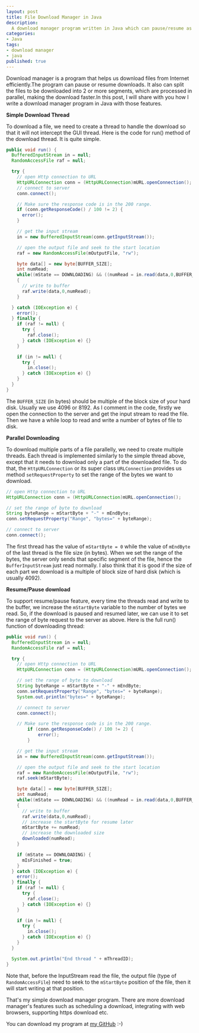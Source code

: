```yaml
---
layout: post
title: File Download Manager in Java
description:
  A download manager program written in Java which can pause/resume as well as parallel download multiple files.
categories:
- Java
tags:
- download manager
- java
published: true
---
```


Download manager is a program that helps us download files from Internet efficiently.The program can pause or resume downloads. It also can split the files to be downloaded into 2 or more segments, which are processed in parallel, making the download faster.In this post, I will share with you how I write a download manager program in Java with those features.

**Simple Download Thread**

To download a file, we need to create a thread to handle the download so that it will not intercept the GUI thread. Here is the code for run() method of the download thread. It is quite simple.

```java
public void run() {
  BufferedInputStream in = null;
  RandomAccessFile raf = null;

  try {
    // open Http connection to URL
    HttpURLConnection conn = (HttpURLConnection)mURL.openConnection();
    // connect to server
    conn.connect();

    // Make sure the response code is in the 200 range.
    if (conn.getResponseCode() / 100 != 2) {
      error();
    }

    // get the input stream
    in = new BufferedInputStream(conn.getInputStream());

    // open the output file and seek to the start location
    raf = new RandomAccessFile(mOutputFile, "rw");

    byte data[] = new byte[BUFFER_SIZE];
    int numRead;
    while((mState == DOWNLOADING) && ((numRead = in.read(data,0,BUFFER_SIZE)) != -1))
    {
      // write to buffer
      raf.write(data,0,numRead);
    }

  } catch (IOException e) {
    error();
  } finally {
    if (raf != null) {
      try {
        raf.close();
      } catch (IOException e) {}
    }

    if (in != null) {
      try {
        in.close();
      } catch (IOException e) {}
    }
  }
}
```

The `BUFFER_SIZE` (in bytes) should be multiple of the block size of your hard disk. Usually we use 4096 or 8192. As I comment in the code, firstly we open the connection to the server and get the input stream to read the file. Then we have a while loop to read and write a number of bytes of file to disk.

**Parallel Downloading**

To download multiple parts of a file parallelly, we need to create multiple threads. Each thread is implemented similarly to the simple thread above, except that it needs to download only a part of the downloaded file. To do that, the `HttpURLConnection` or its super class `URLConnection` provides us method `setRequestProperty` to set the range of the bytes we want to download.

```java
// open Http connection to URL
HttpURLConnection conn = (HttpURLConnection)mURL.openConnection();

// set the range of byte to download
String byteRange = mStartByte + "-" + mEndByte;
conn.setRequestProperty("Range", "bytes=" + byteRange);

// connect to server
conn.connect();
```

The first thread has the value of `mStartByte = 0` while the value of `mEndByte` of the last thread is the file size (in bytes). When we set the range of the bytes, the server only sends that specific segment of the file, hence the `BufferInputStream` just read normally. I also think that it is good if the size of each part we download is a multiple of block size of hard disk (which is usually 4092).

**Resume/Pause download**

To support resume/pause feature, every time the threads read and write to the buffer, we increase the `mStartByte` variable to the number of bytes we read. So, if the download is paused and resumed later, we can use it to set the range of byte request to the server as above. Here is the full run() function of downloading thread:

```java
public void run() {
  BufferedInputStream in = null;
  RandomAccessFile raf = null;

  try {
    // open Http connection to URL
    HttpURLConnection conn = (HttpURLConnection)mURL.openConnection();

    // set the range of byte to download
    String byteRange = mStartByte + "-" + mEndByte;
    conn.setRequestProperty("Range", "bytes=" + byteRange);
    System.out.println("bytes=" + byteRange);

    // connect to server
    conn.connect();

    // Make sure the response code is in the 200 range.
        if (conn.getResponseCode() / 100 != 2) {
            error();
        }

    // get the input stream
    in = new BufferedInputStream(conn.getInputStream());

    // open the output file and seek to the start location
    raf = new RandomAccessFile(mOutputFile, "rw");
    raf.seek(mStartByte);

    byte data[] = new byte[BUFFER_SIZE];
    int numRead;
    while((mState == DOWNLOADING) && ((numRead = in.read(data,0,BUFFER_SIZE)) != -1))
    {
      // write to buffer
      raf.write(data,0,numRead);
      // increase the startByte for resume later
      mStartByte += numRead;
      // increase the downloaded size
      downloaded(numRead);
    }

    if (mState == DOWNLOADING) {
      mIsFinished = true;
    }
  } catch (IOException e) {
    error();
  } finally {
    if (raf != null) {
      try {
        raf.close();
      } catch (IOException e) {}
    }

    if (in != null) {
      try {
        in.close();
      } catch (IOException e) {}
    }
  }

  System.out.println("End thread " + mThreadID);
}
```

Note that, before the InputStream read the file, the output file (type of `RandomAccessFile`) need to seek to the `mStartByte` position of the file, then it will start writing at that position.

That's my simple download manager program. There are more download manager's features such as scheduling a download, integrating with web browsers, supporting https download etc.

You can download my program at [my GitHub][DownloadManagerGitHub] :-)

[DownloadManagerGitHub]: https://github.com/luugiathuy/Java-Download-Manager
